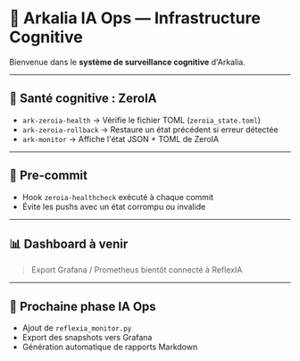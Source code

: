 # 🧠 Arkalia IA Ops — Infrastructure Cognitive

Bienvenue dans le **système de surveillance cognitive** d'Arkalia.

---

## 🔐 Santé cognitive : ZeroIA

- `ark-zeroia-health` → Vérifie le fichier TOML (`zeroia_state.toml`)
- `ark-zeroia-rollback` → Restaure un état précédent si erreur détectée
- `ark-monitor` → Affiche l'état JSON + TOML de ZeroIA

---

## 🧪 Pre-commit

- Hook `zeroia-healthcheck` exécuté à chaque commit
- Évite les pushs avec un état corrompu ou invalide

---

## 📊 Dashboard à venir

> Export Grafana / Prometheus bientôt connecté à ReflexIA

---

## 🧠 Prochaine phase IA Ops

- Ajout de `reflexia_monitor.py`
- Export des snapshots vers Grafana
- Génération automatique de rapports Markdown
